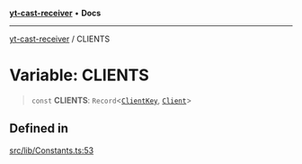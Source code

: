 [**yt-cast-receiver**](../README.md) • **Docs**

***

[yt-cast-receiver](../README.md) / CLIENTS

# Variable: CLIENTS

> `const` **CLIENTS**: `Record`\<[`ClientKey`](../type-aliases/ClientKey.md), [`Client`](../interfaces/Client.md)\>

## Defined in

[src/lib/Constants.ts:53](https://github.com/patrickkfkan/yt-cast-receiver/blob/e384300201bf276a725286875fe0fb4b45f5c05f/src/lib/Constants.ts#L53)
